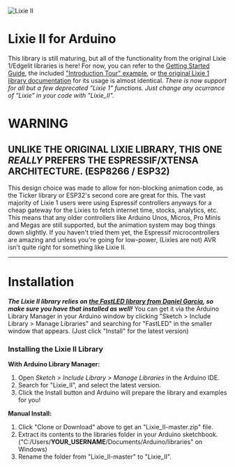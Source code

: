 ![Lixie II](https://i.imgur.com/G5l9iJk.png)

# Lixie II for Arduino

This library is still maturing, but all of the functionality from the original Lixie 1/Edgelit libraries is here!
For now, you can refer to the [Getting Started Guide](https://github.com/connornishijima/Lixie_II/blob/master/getting_started.md), the included ["Introduction Tour" example](https://github.com/connornishijima/Lixie_II/blob/master/examples/introduction_tour/introduction_tour.ino), or [the original Lixie 1 library documentation](https://github.com/connornishijima/Lixie-arduino) for its usage is almost identical. *There is now support for all but a few deprecated "Lixie 1" functions. Just change any ocurrance of "Lixie" in your code with "Lixie_II".*

# WARNING

## UNLIKE THE ORIGINAL LIXIE LIBRARY, THIS ONE *REALLY* PREFERS THE ESPRESSIF/XTENSA ARCHITECTURE. (ESP8266 / ESP32)

This design choice was made to allow for non-blocking animation code, as the Ticker library or ESP32's second core are great for this. The vast majority of Lixie 1 users were using Espressif controllers anyways for a cheap gateway for the Lixies to fetch internet time, stocks, analytics, etc. This means that any older controllers like Arduino Unos, Micros, Pro Minis and Megas are still supported, but the animation system may bog things down slightly. If you haven't tried them yet, the Espressif microcontrollers are amazing and unless you're going for low-power, (Lixies are not) AVR isn't quite right for something like Lixie II.

----------
# Installation

***The Lixie II library relies on [the FastLED library from Daniel Garcia](https://github.com/FastLED/FastLED), so make sure you have that installed as well!*** You can get it via the Arduino Library Manager in your Arduino window by clicking "Sketch > Include Library > Manage Libraries" and searching for "FastLED" in the smaller window that appears. (Just click "Install" for the latest version)

### Installing the Lixie II Library

**With Arduino Library Manager:**

1. Open *Sketch > Include Library > Manage Libraries* in the Arduino IDE.
2. Search for "Lixie_II", and select the latest version.
3. Click the Install button and Arduino will prepare the library and examples for you!

**Manual Install:**

1. Click "Clone or Download" above to get an "Lixie_II-master.zip" file.
2. Extract its contents to the libraries folder in your Arduino sketchbook. ("C:/Users/**YOUR_USERNAME**/Documents/Arduino/libraries" on Windows)
3. Rename the folder from "Lixie_II-master" to "Lixie_II".
